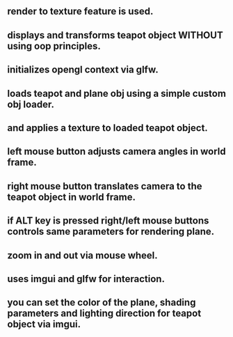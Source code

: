 ## render to texture feature is used.  

## displays and transforms teapot object WITHOUT using oop principles. 

## initializes opengl context via glfw. 

## loads teapot and plane obj using a simple custom obj loader.

## and applies a texture to loaded teapot object. 

## left mouse button adjusts camera angles in world frame.  

## right mouse button translates camera to the teapot object in world frame.

## if ALT key is pressed right/left mouse buttons controls same parameters for rendering plane. 

## zoom in and out via mouse wheel.

## uses imgui and glfw for interaction. 

## you can set the color of the plane, shading parameters and lighting direction for teapot object via imgui.   
  




